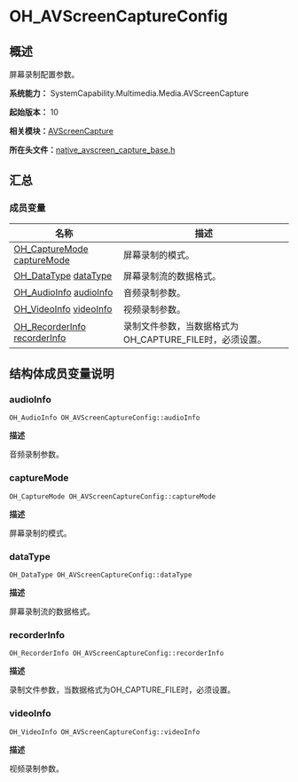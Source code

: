 # OH_AVScreenCaptureConfig


## 概述

屏幕录制配置参数。

**系统能力：** SystemCapability.Multimedia.Media.AVScreenCapture

**起始版本：** 10

**相关模块：**[AVScreenCapture](_a_v_screen_capture.md)

**所在头文件：**[native_avscreen_capture_base.h](native__avscreen__capture__base_8h.md)


## 汇总


### 成员变量

| 名称 | 描述 | 
| -------- | -------- |
| [OH_CaptureMode](_a_v_screen_capture.md#oh_capturemode) [captureMode](#capturemode) | 屏幕录制的模式。 | 
| [OH_DataType](_a_v_screen_capture.md#oh_datatype) [dataType](#datatype) | 屏幕录制流的数据格式。 | 
| [OH_AudioInfo](_o_h___audio_info.md) [audioInfo](#audioinfo) | 音频录制参数。 | 
| [OH_VideoInfo](_o_h___video_info.md) [videoInfo](#videoinfo) | 视频录制参数。 | 
| [OH_RecorderInfo](_o_h___recorder_info.md) [recorderInfo](#recorderinfo) | 录制文件参数，当数据格式为OH_CAPTURE_FILE时，必须设置。 | 


## 结构体成员变量说明


### audioInfo

```
OH_AudioInfo OH_AVScreenCaptureConfig::audioInfo
```

**描述**

音频录制参数。


### captureMode

```
OH_CaptureMode OH_AVScreenCaptureConfig::captureMode
```

**描述**

屏幕录制的模式。


### dataType

```
OH_DataType OH_AVScreenCaptureConfig::dataType
```

**描述**

屏幕录制流的数据格式。


### recorderInfo

```
OH_RecorderInfo OH_AVScreenCaptureConfig::recorderInfo
```

**描述**

录制文件参数，当数据格式为OH_CAPTURE_FILE时，必须设置。


### videoInfo

```
OH_VideoInfo OH_AVScreenCaptureConfig::videoInfo
```

**描述**

视频录制参数。
